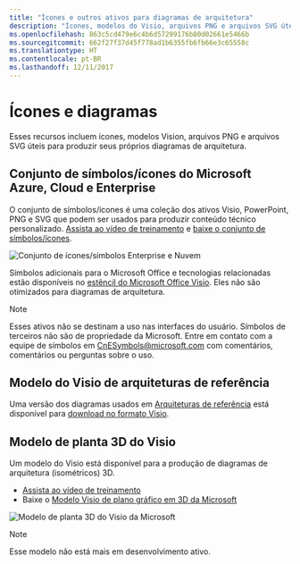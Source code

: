 ```yaml
---
title: "Ícones e outros ativos para diagramas de arquitetura"
description: "Ícones, modelos do Visio, arquivos PNG e arquivos SVG úteis para a produção dos seus próprios diagramas de arquitetura"
ms.openlocfilehash: 863c5cd479e6c4b6d57299176b80d02661e5466b
ms.sourcegitcommit: 662f27f37d45f778ad1b6355fb6fb66e3c65558c
ms.translationtype: HT
ms.contentlocale: pt-BR
ms.lasthandoff: 12/11/2017
---
```

# <a name="icons-and-diagrams"></a>Ícones e diagramas

Esses recursos incluem ícones, modelos Vision, arquivos PNG e arquivos SVG úteis para produzir seus próprios diagramas de arquitetura.

## <a name="microsoft-azure-cloud-and-enterprise-symbolicon-set"></a>Conjunto de símbolos/ícones do Microsoft Azure, Cloud e Enterprise

O conjunto de símbolos/ícones é uma coleção dos ativos Visio, PowerPoint, PNG e SVG que podem ser usados para produzir conteúdo técnico personalizado.
[Assista ao vídeo de treinamento](http://aka.ms/CnESymbolsVideo) e [baixe o conjunto de símbolos/ícones](http://aka.ms/CnESymbols). 

![Conjunto de ícones/símbolos Enterprise e Nuvem](./_images/CnESymbols.png)

Símbolos adicionais para o Microsoft Office e tecnologias relacionadas estão disponíveis no [estêncil do Microsoft Office Visio](http://www.microsoft.com/en-us/download/details.aspx?id=35772). Eles não são otimizados para diagramas de arquitetura.   

> [!NOTE]
> Esses ativos não se destinam a uso nas interfaces do usuário. Símbolos de terceiros não são de propriedade da Microsoft.
> Entre em contato com a equipe de símbolos em [CnESymbols@microsoft.com](mailto:CnESymbols@microsoft.com) com comentários, comentários ou perguntas sobre o uso.

## <a name="reference-architectures-visio-template"></a>Modelo do Visio de arquiteturas de referência 

Uma versão dos diagramas usados em [Arquiteturas de referência](../reference-architectures/index.md) está disponível para [download no formato Visio](https://aka.ms/arch-diagrams).

## <a name="3d-blueprint-visio-template"></a>Modelo de planta 3D do Visio

Um modelo do Visio está disponível para a produção de diagramas de arquitetura (isométricos) 3D.

- [Assista ao vídeo de treinamento](http://aka.ms/3dBlueprintTemplateVideo) 
- Baixe o [Modelo Visio de plano gráfico em 3D da Microsoft](http://aka.ms/3DBlueprintTemplate)

![Modelo de planta 3D do Visio da Microsoft](./_images/3DBlueprintVisioTemplate.png)

> [!NOTE]
> Esse modelo não está mais em desenvolvimento ativo.
